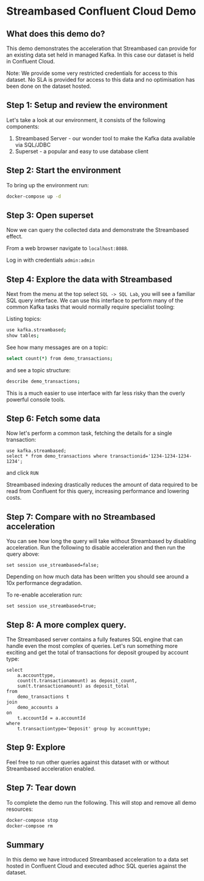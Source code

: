 # Streambased Confluent Cloud Demo

## What does this demo do?

This demo demonstrates the acceleration that Streambased can provide for an existing data set held in managed Kafka. 
In this case our dataset is held in Confluent Cloud.

Note: We provide some very restricted credentials for access to this dataset. No SLA is provided for access to this 
data and no optimisation has been done on the dataset hosted.

## Step 1: Setup and review the environment

Let's take a look at our environment, it consists of the following components:

1. Streambased Server - our wonder tool to make the Kafka data available via SQL/JDBC
2. Superset - a popular and easy to use database client

## Step 2: Start the environment

To bring up the environment run:

```bash
docker-compose up -d
```

## Step 3: Open superset

Now we can query the collected data and demonstrate the Streambased effect. 

From a web browser navigate to `localhost:8088`.

Log in with credentials `admin:admin`

## Step 4: Explore the data with Streambased

Next from the menu at the top select `SQL -> SQL Lab`, you will see a familiar SQL query interface. We can use this 
interface to perform many of the common Kafka tasks that would normally require specialist tooling:

Listing topics:

```bash
use kafka.streambased;
show tables;
```

See how many messages are on a topic:

```bash
select count(*) from demo_transactions;
```

and see a topic structure:

```bash
describe demo_transactions;
```

This is a much easier to use interface with far less risky than the overly powerful console tools.

## Step 6: Fetch some data

Now let's perform a common task, fetching the details for a single transaction:

```
use kafka.streambased;
select * from demo_transactions where transactionid='1234-1234-1234-1234';
```

and click `RUN`

Streambased indexing drastically reduces the amount of data required to be read from Confluent for this query, 
increasing performance and lowering costs. 

## Step 7: Compare with no Streambased acceleration

You can see how long the query will take without Streambased by disabling acceleration. Run the following to disable 
acceleration and then run the query above:

```
set session use_streambased=false;
```

Depending on how much data has been written you should see around a 10x performance degradation. 

To re-enable acceleration run:

```
set session use_streambased=true;
```

## Step 8: A more complex query.

The Streambased server contains a fully features SQL engine that can handle even the most complex of queries. Let's 
run something more exciting and get the total of transactions for deposit grouped by account type:

```
select 
    a.accounttype, 
    count(t.transactionamount) as deposit_count, 
    sum(t.transactionamount) as deposit_total 
from 
    demo_transactions t 
join 
    demo_accounts a 
on 
    t.accountId = a.accountId 
where 
    t.transactiontype='Deposit' group by accounttype;
```

## Step 9: Explore

Feel free to run other queries against this dataset with or without Streambased acceleration enabled.

## Step 7: Tear down

To complete the demo run the following. This will stop and remove all demo resources:

```bash
docker-compose stop
docker-compsoe rm
```

## Summary

In this demo we have introduced Streambased acceleration to a data set hosted in Confluent Cloud and executed
adhoc SQL queries against the dataset.
